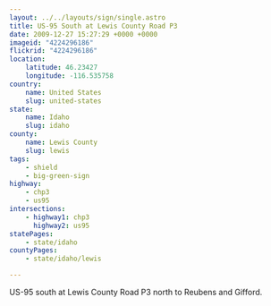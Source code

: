 ```yaml
---
layout: ../../layouts/sign/single.astro
title: US-95 South at Lewis County Road P3
date: 2009-12-27 15:27:29 +0000 +0000
imageid: "4224296186"
flickrid: "4224296186"
location:
    latitude: 46.23427
    longitude: -116.535758
country:
    name: United States
    slug: united-states
state:
    name: Idaho
    slug: idaho
county:
    name: Lewis County
    slug: lewis
tags:
    - shield
    - big-green-sign
highway:
    - chp3
    - us95
intersections:
    - highway1: chp3
      highway2: us95
statePages:
    - state/idaho
countyPages:
    - state/idaho/lewis

---
```

US-95 south at Lewis County Road P3 north to Reubens and Gifford.